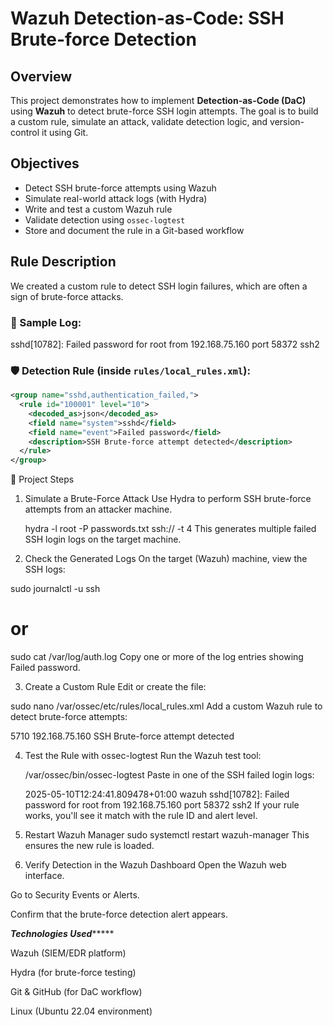   # Wazuh Detection-as-Code: SSH Brute-force Detection

## Overview

This project demonstrates how to implement **Detection-as-Code (DaC)** using **Wazuh** to detect brute-force SSH login attempts. The goal is to build a custom rule, simulate an attack, validate detection logic, and version-control it using Git.

## Objectives

- Detect SSH brute-force attempts using Wazuh
- Simulate real-world attack logs (with Hydra)
- Write and test a custom Wazuh rule
- Validate detection using `ossec-logtest`
- Store and document the rule in a Git-based workflow

## Rule Description

We created a custom rule to detect SSH login failures, which are often a sign of brute-force attacks.

### 📄 Sample Log:
sshd[10782]: Failed password for root from 192.168.75.160 port 58372 ssh2


### 🛡️ Detection Rule (inside `rules/local_rules.xml`):
```xml
<group name="sshd,authentication_failed,">
  <rule id="100001" level="10">
    <decoded_as>json</decoded_as>
    <field name="system">sshd</field>
    <field name="event">Failed password</field>
    <description>SSH Brute-force attempt detected</description>
  </rule>
</group>
```


📌 Project Steps
1. Simulate a Brute-Force Attack
Use Hydra to perform SSH brute-force attempts from an attacker machine.

      hydra -l root -P passwords.txt ssh://<victim-ip> -t 4
This generates multiple failed SSH login logs on the target machine.

3. Check the Generated Logs
On the target (Wazuh) machine, view the SSH logs:

sudo journalctl -u ssh
# or
sudo cat /var/log/auth.log
Copy one or more of the log entries showing Failed password.

3. Create a Custom Rule
Edit or create the file:

sudo nano /var/ossec/etc/rules/local_rules.xml
Add a custom Wazuh rule to detect brute-force attempts:

<group name="ssh,authentication_failed,">
  <rule id="100001" level="10">
    <if_sid>5710</if_sid>
    <field name="srcip">192.168.75.160</field>
    <description>SSH Brute-force attempt detected</description>
  </rule>
</group>


4. Test the Rule with ossec-logtest
Run the Wazuh test tool:

      /var/ossec/bin/ossec-logtest
Paste in one of the SSH failed login logs:

      2025-05-10T12:24:41.809478+01:00 wazuh sshd[10782]: Failed password for root from 192.168.75.160 port 58372 ssh2
If your rule works, you'll see it match with the rule ID and alert level.



5. Restart Wazuh Manager
    sudo systemctl restart wazuh-manager
This ensures the new rule is loaded.



6. Verify Detection in the Wazuh Dashboard
Open the Wazuh web interface.

Go to Security Events or Alerts.

Confirm that the brute-force detection alert appears.





*********Technologies Used**************

Wazuh (SIEM/EDR platform)

Hydra (for brute-force testing)

Git & GitHub (for DaC workflow)

Linux (Ubuntu 22.04 environment)
